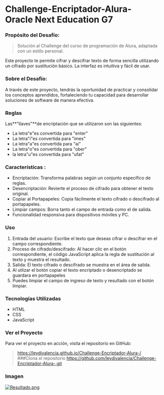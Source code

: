 # Challenge-Encriptador-Alura- Oracle Next Education G7

### Propósito del Desafío:
> Solución al Challenge del curso de programación de Alura, adaptada con un estilo personal.

Este proyecto te permite cifrar y descifrar texto de forma sencilla utilizando un cifrado por sustitución básico. La interfaz es intuitiva y fácil de usar.

### Sobre el Desafío:
A través de este proyecto, tendrás la oportunidad de practicar y consolidar los conceptos aprendidos, fortaleciendo tu capacidad para desarrollar soluciones de software de manera efectiva.
### Reglas
Las**"llaves"**de encriptación que se utilizaron son las siguientes:

- La letra"e"es convertida para "enter" 
- La letra"i"es convertida para "imes" 
- La letra"a"es convertida para "ai" 
- La letra"o"es convertida para "ober" 
- la letra"u"es convertida para "ufat"

### Características :
- Encriptación: Transforma palabras según un conjunto específico de reglas.
- Desencriptación: Revierte el proceso de cifrado para obtener el texto original.
- Copiar al Portapapeles: Copia fácilmente el texto cifrado o descifrado al portapapeles.
- Limpiar campos: Borra tanto el campo de entrada como el de salida.
- Funcionalidad responsiva para dispositivos móviles y PC. 

### Uso
1. Entrada del usuario: Escribe el texto que deseas cifrar o descifrar en el campo correspondiente.
2. Proceso de cifrado/descifrado: Al hacer clic en el botón correspondiente, el código JavaScript aplica la regla de sustitución al texto y muestra el resultado.
3. Salida: El texto cifrado o descifrado se muestra en el área de salida.
4. Al utlizar el botón copiar el texto encriptado o desencriptado se guardara en portapapeles
5. Puedes limpiar el campo de ingreso de texto y resultado con el botón limpiar.


### Tecnologías Utilizadas
- HTML
- CSS
- JavaScript

### Ver el Proyecto
Para ver el proyecto en acción, visita el repositorio en GitHub:
>https://leydivalencia.github.io/Challenge-Encriptador-Alura-/
###Clona el repositorio 
https://github.com/leydivalencia/Challenge-Encriptador-Alura-.git
 
 ### Imagen 
[![Resultado.png](https://i.postimg.cc/nzPVKPjS/Resultado.png)](https://postimg.cc/gX3Pm4K3)

